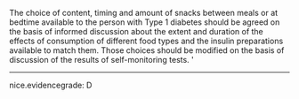The choice of content, timing and amount of snacks between meals or at bedtime available to the person with Type 1 diabetes should be agreed on the basis of informed discussion about the extent and duration of the effects of consumption of different food types and the insulin preparations available to match them. Those choices should be modified on the basis of discussion of the results of self-monitoring tests.
'

---
 nice.evidencegrade: D
